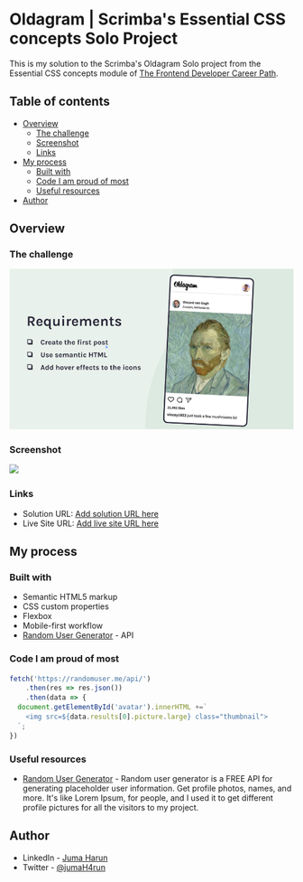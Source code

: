 # Oldagram | Scrimba's Essential CSS concepts Solo Project

This is my solution to the Scrimba's Oldagram Solo project from the Essential CSS concepts module of [The Frontend Developer Career Path](https://scrimba.com/learn/frontend/). 

## Table of contents

- [Overview](#overview)
  - [The challenge](#the-challenge)
  - [Screenshot](#screenshot)
  - [Links](#links)
- [My process](#my-process)
  - [Built with](#built-with)
  - [Code I am proud of most](#code-i-am-proud-of-most)
  - [Useful resources](#useful-resources)
- [Author](#author)

## Overview

### The challenge

![screenshot of Oldagram project requirements](./images//oldagram-req.png)

### Screenshot

![](./screenshot.jpg)

### Links

- Solution URL: [Add solution URL here](https://your-solution-url.com)
- Live Site URL: [Add live site URL here](https://your-live-site-url.com)

## My process

### Built with

- Semantic HTML5 markup
- CSS custom properties
- Flexbox
- Mobile-first workflow
- [Random User Generator](https://reactjs.org/) - API

### Code I am proud of most

```js
fetch('https://randomuser.me/api/')
	.then(res => res.json())
	.then(data => {
  document.getElementById('avatar').innerHTML +=`
  	<img src=${data.results[0].picture.large} class="thumbnail">
  `;
})
```

### Useful resources

- [Random User Generator](https://randomuser.me) - Random user generator is a FREE API for generating placeholder user information. Get profile photos, names, and more. It's like Lorem Ipsum, for people, and I used it to get different profile pictures for all the visitors to my project.

## Author

- LinkedIn - [Juma Harun](https://www.linkedin.com/in/jumaHarun)
- Twitter - [@jumaH4run](https://twitter.com/jumaH4run/)
